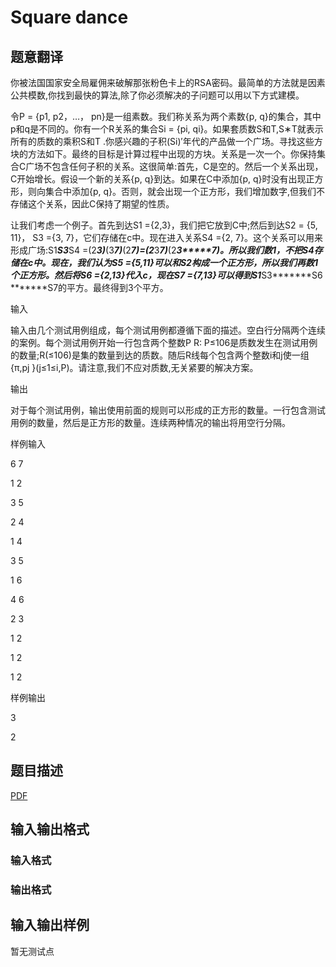 # Square dance

## 题意翻译

你被法国国家安全局雇佣来破解那张粉色卡上的RSA密码。最简单的方法就是因素公共模数,你找到最快的算法,除了你必须解决的子问题可以用以下方式建模。

令P = {p1, p2，…， pn}是一组素数。我们称关系为两个素数{p, q}的集合，其中p和q是不同的。你有一个R关系的集合Si = {pi, qi}。如果套质数S和T,S∗T就表示所有的质数的乘积S和T .你感兴趣的子积(Si)′年代的产品做一个广场。寻找这些方块的方法如下。最终的目标是计算过程中出现的方块。关系是一次一个。你保持集合C广场不包含任何子积的关系。这很简单:首先，C是空的。然后一个关系出现，C开始增长。假设一个新的关系{p, q}到达。如果在C中添加{p, q}时没有出现正方形，则向集合中添加{p, q}。否则，就会出现一个正方形，我们增加数字,但我们不存储这个关系，因此C保持了期望的性质。

让我们考虑一个例子。首先到达S1 ={2,3}，我们把它放到C中;然后到达S2 = {5, 11}， S3 ={3, 7}，它们存储在c中。现在进入关系S4 ={2, 7}。这个关系可以用来形成广场:S1*******S3*******S4 =(2*******3)*******(3*******7)*******(2*******7)=(2*******3*******7)*******(2*******3*****7)。所以我们数1，不把S4存储在c中。现在，我们认为S5 ={5,11}可以和S2构成一个正方形，所以我们再数1个正方形。然后将S6 ={2,13}代入c，现在S7 ={7,13}可以得到S1*******S3*******S6 *******S7的平方。最终得到3个平方。

输入

输入由几个测试用例组成，每个测试用例都遵循下面的描述。空白行分隔两个连续的案例。每个测试用例开始一行包含两个整数P R: P≤106是质数发生在测试用例的数量;R(≤106)是集的数量到达的质数。随后R线每个包含两个整数i和j使一组{π,pj }(j≤1≤i,P)。请注意,我们不应对质数,无关紧要的解决方案。

输出

对于每个测试用例，输出使用前面的规则可以形成的正方形的数量。一行包含测试用例的数量，然后是正方形的数量。连续两种情况的输出将用空行分隔。

样例输入

6 7

1 2

3 5

2 4

1 4

3 5

1 6

4 6

2 3

1 2

1 2

1 2

样例输出

3

2

## 题目描述

[problemUrl]: https://uva.onlinejudge.org/index.php?option=com_onlinejudge&Itemid=8&category=246&page=show_problem&problem=3572

[PDF](https://uva.onlinejudge.org/external/11/p1131.pdf)

## 输入输出格式

### 输入格式

### 输出格式

## 输入输出样例

暂无测试点

